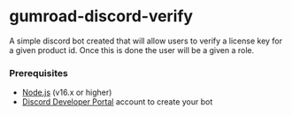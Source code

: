 # gumroad-discord-verify

A simple discord bot created that will allow users to verify a license key for a given product id. Once this is done the user will be a given a role.

### Prerequisites

- [Node.js](https://nodejs.org/) (v16.x or higher)
- [Discord Developer Portal](https://discord.com/developers/applications) account to create your bot

